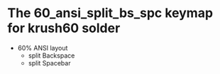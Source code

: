 # The 60_ansi_split_bs_spc keymap for krush60 solder

* 60% ANSI layout
  * split Backspace
  * split Spacebar
